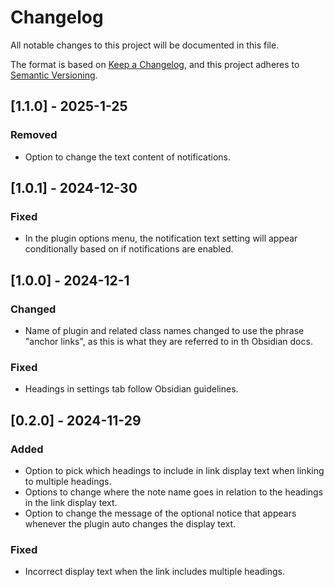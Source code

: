 # Changelog

All notable changes to this project will be documented in this file.

The format is based on [Keep a Changelog](https://keepachangelog.com/en/1.1.0/), and this project adheres to [Semantic Versioning](https://semver.org/spec/v2.0.0.html).

## [1.1.0] - 2025-1-25

### Removed

- Option to change the text content of notifications.

## [1.0.1] - 2024-12-30

### Fixed

- In the plugin options menu, the notification text setting will appear conditionally based on if notifications are enabled.

## [1.0.0] - 2024-12-1

### Changed

- Name of plugin and related class names changed to use the phrase "anchor links", as this is what they are referred to in th Obsidian docs.

### Fixed

- Headings in settings tab follow Obsidian guidelines.

## [0.2.0] - 2024-11-29

### Added

- Option to pick which headings to include in link display text when linking to multiple headings.
- Options to change where the note name goes in relation to the headings in the link display text.
- Option to change the message of the optional notice that appears whenever the plugin auto changes the display text.

### Fixed

- Incorrect display text when the link includes multiple headings.
